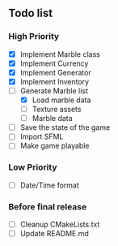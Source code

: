 ## Todo list
### High Priority
- [x] Implement Marble class
- [x] Implement Currency
- [x] Implement Generator
- [x] Implement Inventory
- [ ] Generate Marble list
  - [x] Load marble data
  - [ ] Texture assets
  - [ ] Marble data
- [ ] Save the state of the game
- [ ] Import SFML
- [ ] Make game playable

<!-- Raritati posibile:
* normal 55%
* rare 30%
* super 12.5%
* ultra rare 2%
* legendary 0.5%
* mythic 0% (fusion-only)

* Hugging Face
* Conflictx/CGI_Animation
-->

### Low Priority
- [ ] Date/Time format

### Before final release
- [ ] Cleanup CMakeLists.txt
- [ ] Update README.md